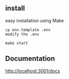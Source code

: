 ## install
easy installation using Make
```
cp env.template .env
modify the .env

make start
```

## Documentation
[http://localhost:3001/docs](http://localhost:3001)

